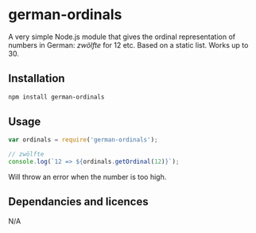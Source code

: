 # german-ordinals

A very simple Node.js module that gives the ordinal representation of numbers in German: _zwölfte_ for 12 etc. Based on a static list. Works up to 30.


## Installation 
```sh
npm install german-ordinals
```

## Usage

```javascript
var ordinals = require('german-ordinals');

// zwölfte
console.log(`12 => ${ordinals.getOrdinal(12)}`);
```

Will throw an error when the number is too high.

## Dependancies and licences

N/A

